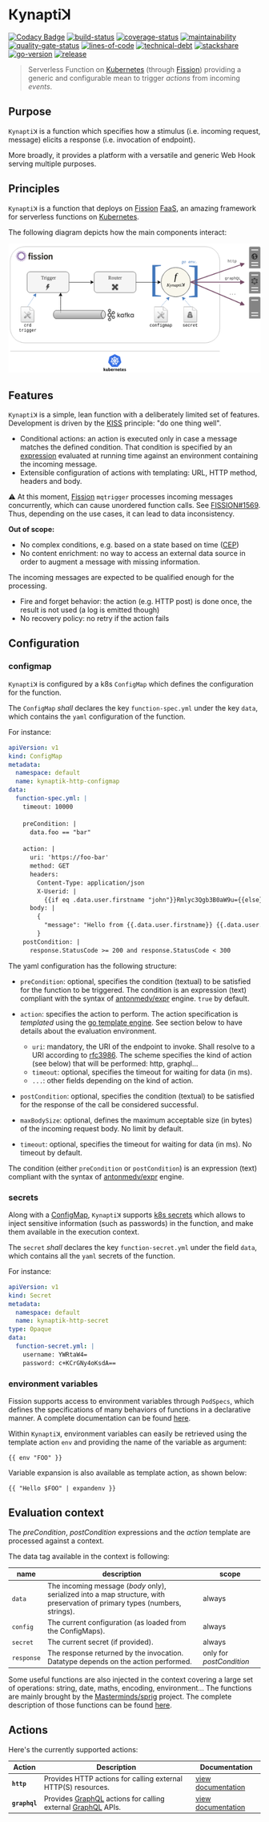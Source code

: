 # Кynaptiꓘ

[![Codacy Badge](https://api.codacy.com/project/badge/Grade/ef38ed828c4c494f83e63cb3f65d0e30)](https://app.codacy.com/app/ccamel/kynaptik?utm_source=github.com&utm_medium=referral&utm_content=ccamel/kynaptik&utm_campaign=Badge_Grade_Dashboard)
[![build-status](https://circleci.com/gh/ccamel/kynaptik/tree/master.svg?style=shield)](https://circleci.com/gh/ccamel/kynaptik/tree/master)
[![coverage-status](https://coveralls.io/repos/github/ccamel/kynaptik/badge.svg?branch=master&kill_cache=1)](https://coveralls.io/github/ccamel/kynaptik?branch=master)
[![maintainability](https://api.codeclimate.com/v1/badges/bb38e3df1b0591b4d1ef/maintainability)](https://codeclimate.com/github/ccamel/kynaptik/maintainability)
[![quality-gate-status](https://sonarcloud.io/api/project_badges/measure?project=ccamel_kynaptik&metric=alert_status)](https://sonarcloud.io/dashboard?id=ccamel_kynaptik)
[![lines-of-code](https://sonarcloud.io/api/project_badges/measure?project=ccamel_kynaptik&metric=ncloc)](https://sonarcloud.io/dashboard?id=ccamel_kynaptik)
[![technical-debt](https://sonarcloud.io/api/project_badges/measure?project=ccamel_kynaptik&metric=sqale_index)](https://sonarcloud.io/dashboard?id=ccamel_kynaptik)
[![stackshare](http://img.shields.io/badge/tech-stack-0690fa.svg?style=flat)](https://stackshare.io/ccamel/kynaptik)
[![go-version](https://img.shields.io/github/go-mod/go-version/ccamel/kynaptik)](https://golang.org/)
[![release](https://img.shields.io/github/v/release/ccamel/kynaptik)](https://github.com/ccamel/kynaptik/releases)

> Serverless Function on [Kubernetes][kubernetes] (through [Fission][fission]) providing a generic and configurable mean to trigger _actions_ from incoming _events_.

## Purpose

`Kynaptiꓘ` is a function which specifies how a stimulus (i.e. incoming request, message) elicits a response (i.e. invocation of endpoint).

More broadly, it provides a platform with a versatile and generic Web Hook serving multiple purposes.

## Principles

`Kynaptiꓘ` is a function that deploys on [Fission][fission] [FaaS](https://en.wikipedia.org/wiki/Function_as_a_service), an amazing framework for serverless functions on [Kubernetes][kubernetes].

The following diagram depicts how the main components interact:

<p align="center">
  <img alt="overview" src="doc/kynaptik-overview.png">
</p>

## Features

`Kynaptiꓘ` is a simple, lean function with a deliberately limited set of features. Development is driven by the [KISS](https://en.wikipedia.org/wiki/KISS_principle) principle:
"do one thing well".

-   Conditional actions: an action is executed only in case a message matches the defined condition. That condition is specified by an [expression](https://github.com/antonmedv/expr) evaluated
    at running time against an environment containing the incoming message.
-   Extensible configuration of actions with templating: URL, HTTP method, headers and body.

⚠️ At this moment, [Fission][fission] `mqtrigger` processes incoming messages concurrently, which can cause unordered function calls. See [FISSION#1569](https://github.com/fission/fission/issues/1569). Thus, depending on the use cases, it can lead to data inconsistency.

**Out of scope:**

-   No complex conditions, e.g. based on a state based on time ([CEP](https://en.wikipedia.org/wiki/Complex_event_processing))
-   No content enrichment: no way to access an external data source in order to augment a message with missing information.

The incoming messages are expected to be qualified enough for the processing.

-   Fire and forget behavior: the action (e.g. HTTP post) is done once, the result is not used (a log is emitted though)
-   No recovery policy: no retry if the action fails

## Configuration

### configmap

`Kynaptiꓘ` is configured by a k8s `ConfigMap` which defines the configuration for the function.

The `ConfigMap` _shall_ declares the key `function-spec.yml` under the key `data`, which contains the `yaml` configuration of the function.

For instance:

```yaml
apiVersion: v1
kind: ConfigMap
metadata:
  namespace: default
  name: kynaptik-http-configmap
data:
  function-spec.yml: |
    timeout: 10000

    preCondition: |
      data.foo == "bar"

    action: |
      uri: 'https://foo-bar'            
      method: GET
      headers:
        Content-Type: application/json
        X-Userid: |
          {{if eq .data.user.firstname "john"}}Rmlyc3Qgb3B0aW9u={{else}}U2Vjb25kIG9wdGlvbg=={{end}}
      body: |
        {
          "message": "Hello from {{.data.user.firstname}} {{.data.user.lastname}}"
        }
    postCondition: |
      response.StatusCode >= 200 and response.StatusCode < 300
```

The yaml configuration has the following structure:

-   `preCondition`: optional, specifies the condition (textual) to be satisfied for the function to be triggered. The condition is an expression 
    (text) compliant with the syntax of [antonmedv/expr](https://github.com/antonmedv/expr/blob/master/docs/Language-Definition.md) engine. `true` by default.

-   `action`: specifies the action to perform. The action specification is _templated_ using the [go template engine](https://golang.org/pkg/text/template/).
    See section below to have details about the evaluation environment.
    -   `uri`: mandatory, the URI of the endpoint to invoke. Shall resolve to a URI according to [rfc3986](https://www.ietf.org/rfc/rfc3986.txt).
        The scheme specifies the kind of action (see below) that will be performed: http, graphql...
    -   `timeout`: optional, specifies the timeout for waiting for data (in ms).
    -   `...`: other fields depending on the kind of action.

-   `postCondition`: optional, specifies the condition (textual) to be satisfied for the response of the call be considered successful.

-   `maxBodySize`: optional, defines the maximum acceptable size (in bytes) of the incoming request body. No limit by default.

-   `timeout`: optional, specifies the timeout for waiting for data (in ms). No timeout by default.

The condition (either `preCondition` or `postCondition`) is an expression (text) compliant with the syntax of 
[antonmedv/expr](https://github.com/antonmedv/expr/blob/master/docs/Language-Definition.md) engine.

### secrets

Along with a [ConfigMap](https://kubernetes.io/docs/tasks/configure-pod-container/configure-pod-configmap/),  `Kynaptiꓘ` supports 
[k8s secrets](https://kubernetes.io/docs/concepts/configuration/secret/) which allows to inject sensitive information (such as passwords)
in the function, and make them available in the execution context.

The `secret` _shall_ declares the key `function-secret.yml` under the field `data`, which contains all the `yaml` secrets of the function.

For instance:

```yaml
apiVersion: v1
kind: Secret
metadata:
  namespace: default
  name: kynaptik-http-secret
type: Opaque
data:
  function-secret.yml: |
    username: YWRtaW4=
    password: c+KCrGNy4oKsdA==
```

### environment variables

Fission supports access to environment variables through `PodSpecs`, which defines the 
specifications of many behaviors of functions in a declarative manner. A complete documentation can be found
[here](https://docs.fission.io/docs/spec/podspec/envvar/).

Within `Kynaptiꓘ`, environment variables can easily be retrieved using the template action `env` and providing
the name of the variable as argument:

```gotemplate
{{ env "FOO" }}
```

Variable expansion is also available as template action, as shown below:

```gotemplate
{{ "Hello $FOO" | expandenv }}
```

## Evaluation context

The _preCondition_, _postCondition_ expressions and the _action_ template are processed against a context.

The data tag available in the context is following:

| name       | description                                                                                                                 | scope                    |
| ---------- | --------------------------------------------------------------------------------------------------------------------------- | ------------------------ |
| `data`     | The incoming message (_body_ only), serialized into a map structure, with preservation of primary types (numbers, strings). | always                   |
| `config`   | The current configuration (as loaded from the ConfigMaps).                                                                  | always                   |
| `secret`   | The current secret (if provided).                                                                                           | always                   |
| `response` | The response returned by the invocation. Datatype depends on the action performed.                                          | only for _postCondition_ |

Some useful functions are also injected in the context covering a large set of operations: string, date, maths, encoding, environment...
The functions are mainly brought by the [Masterminds/sprig](https://github.com/Masterminds/sprig) project. The complete description of those 
functions can be found [here](http://masterminds.github.io/sprig/).

## Actions

Here's the currently supported actions:

| Action        | Description                                                                       | Documentation                                 |
| ------------- | --------------------------------------------------------------------------------- | --------------------------------------------- |
| **`http`**    | Provides HTTP actions for calling external HTTP(S) resources.                     | [view documentation](./doc/action-http.md)    |
| **`graphql`** | Provides [GraphQL][graphql] actions for calling external [GraphQL][graphql] APIs. | [view documentation](./doc/action-graphql.md) |

[kubernetes]: https://kubernetes.io/

[fission]: https://fission.io/

[graphql]: https://graphql.org/
